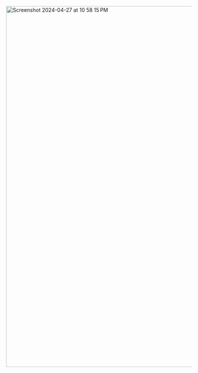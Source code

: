 <img width="977" alt="Screenshot 2024-04-27 at 10 58 15 PM" src="https://github.com/Dahshatking/Portfolio/assets/145530810/6b1efb63-9415-48b3-b636-cc00dd368294">

